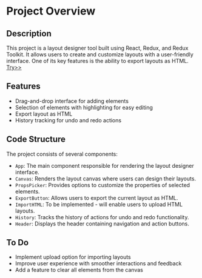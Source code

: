 # Project Overview

## Description
This project is a layout designer tool built using React, Redux, and Redux Toolkit. It allows users to create and customize layouts with a user-friendly interface. One of its key features is the ability to export layouts as HTML.
[Try>>](https://ozmerchavy.github.io/other/layout-creator/)






## Features
- Drag-and-drop interface for adding elements
- Selection of elements with highlighting for easy editing
- Export layout as HTML
- History tracking for undo and redo actions


## Code Structure
The project consists of several components:
- `App`: The main component responsible for rendering the layout designer interface.
- `Canvas`: Renders the layout canvas where users can design their layouts.
- `PropsPicker`: Provides options to customize the properties of selected elements.
- `ExportButton`: Allows users to export the current layout as HTML.
- `ImportHTML`: To be implemented - will enable users to upload HTML layouts.
- `History`: Tracks the history of actions for undo and redo functionality.
- `Header`: Displays the header containing navigation and action buttons.

## To Do
- Implement upload option for importing layouts
- Improve user experience with smoother interactions and feedback
- Add a feature to clear all elements from the canvas

